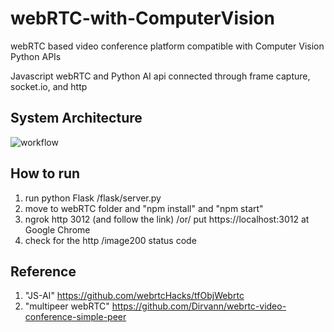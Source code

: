 # webRTC-with-ComputerVision

webRTC based video conference platform compatible with Computer Vision Python APIs

Javascript webRTC and Python AI api connected through frame capture, socket.io, and http


## System Architecture

![workflow](https://user-images.githubusercontent.com/33966473/134840473-2aa66fff-76f6-4e1a-9d4c-94ac5dee86bc.jpg)


## How to run
1. run python Flask /flask/server.py
2. move to webRTC folder and "npm install" and "npm start"
3. ngrok http 3012 (and follow the link) /or/ put https://localhost:3012 at Google Chrome
4. check for the http /image200 status code


## Reference
1. "JS-AI" https://github.com/webrtcHacks/tfObjWebrtc
2. "multipeer webRTC" https://github.com/Dirvann/webrtc-video-conference-simple-peer
